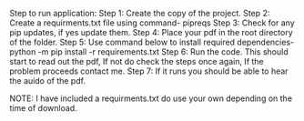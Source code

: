 Step to run application:
Step 1: Create the copy of the project.
Step 2: Create a requirments.txt file using command-
pipreqs
Step 3: Check for any pip updates, if yes update them.
Step 4: Place your pdf in the root directory of the folder.
Step 5: Use command below to install required dependencies-
python -m pip install -r requirements.txt
Step 6: Run the code.
This should start to read out the pdf,
If not do check the steps once again,
If the problem proceeds contact me.
Step 7: If it runs you should be able to hear the auido of the pdf.

NOTE: I have included a requirments.txt do use your own depending on the time of download.
